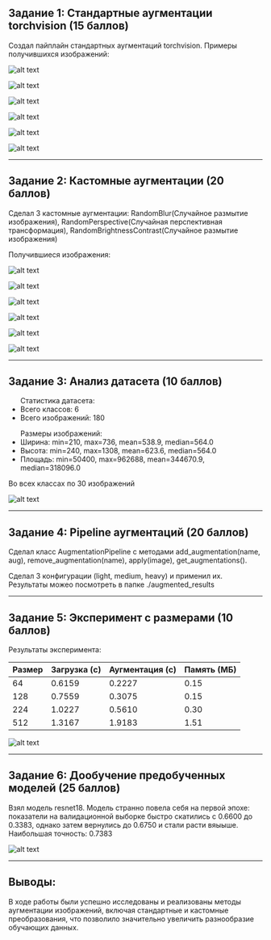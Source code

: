 ## Задание 1: Стандартные аугментации torchvision (15 баллов)

Создал пайплайн стандартных аугментаций torchvision. Примеры получившихся изображений:

![alt text](./imagesForReport/base_aughs_Гарау.png)

![alt text](./imagesForReport/base_aughs_Генос.png)

![alt text](./imagesForReport/base_aughs_Сайтама.png)

![alt text](./imagesForReport/base_aughs_Соник.png)

![alt text](./imagesForReport/base_aughs_Татсумаки.png)

![alt text](./imagesForReport/base_aughs_Фабуки.png)

---

## Задание 2: Кастомные аугментации (20 баллов)

Сделал 3 кастомные аугментации: RandomBlur(Случайное размытие изображения), 
RandomPerspective(Случайная перспективная трансформация), RandomBrightnessContrast(Случайное размытие изображения)

Получившиеся изображения:

![alt text](./imagesForReport/base_and_custom_aughs_Гарау.png)

![alt text](./imagesForReport/base_and_custom_aughs_Генос.png)

![alt text](./imagesForReport/base_and_custom_aughs_Сайтама.png)

![alt text](./imagesForReport/base_and_custom_aughs_Соник.png)

![alt text](./imagesForReport/base_and_custom_aughs_Татсумаки.png)

![alt text](./imagesForReport/base_and_custom_aughs_Фабуки.png)

---

## Задание 3: Анализ датасета (10 баллов)

<ul>
Статистика датасета:
<li>Всего классов: 6</li>
<li>Всего изображений: 180</li>
</ul>
<ul>
Размеры изображений:
  <li>Ширина: min=210, max=736, mean=538.9, median=564.0</li>
  <li>Высота: min=240, max=1308, mean=623.6, median=564.0</li>
  <li>Площадь: min=50400, max=962688, mean=344670.9, median=318096.0</li>
</ul>
Во всех классах по 30 изображений

![alt text](./imagesForReport/dataset_analysis.png)

---

## Задание 4: Pipeline аугментаций (20 баллов)

Сделал класс AugmentationPipeline с методами add_augmentation(name, aug), remove_augmentation(name), apply(image), get_augmentations().

Сделал 3 конфигурации (light, medium, heavy) и применил их. Результаты можео посмотреть в папке ./augmented_results

---

## Задание 5: Эксперимент с размерами (10 баллов)

Результаты эксперимента:

| Размер     | Загрузка (с) | Аугментация (с) | Память (МБ) |
|------------|--------------|-----------------|-------------|
| 64         | 0.6159       | 0.2227          | 0.15        |
| 128        | 0.7559       | 0.3075          | 0.15        |
| 224        | 1.0227       | 0.5610          | 0.30        |
| 512        | 1.3167       | 1.9183          | 1.51        |  


![alt text](./imagesForReport/size_experiment_results.png)

---

## Задание 6: Дообучение предобученных моделей (25 баллов)

Взял модель resnet18. Модель странно повела себя на первой эпохе: показатели на валидационной выборке быстро скатились с 0.6600 до 0.3383, однако затем вернулись до 0.6750 и стали расти вяыыше.
Наибольшая точность: 0.7383

![alt text](./imagesForReport/resnet18_val_loss_acc.png)

---

## Выводы:

В ходе работы были успешно исследованы и реализованы методы аугментации изображений, включая стандартные и кастомные преобразования, что позволило значительно увеличить разнообразие обучающих данных.
